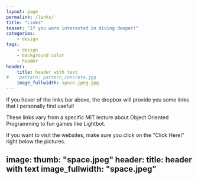 ```yaml
---
layout: page
permalink: /links/
title: "Links"
teaser: "If you were interested in diving deeper!"
categories:
    - design
tags:
    - design
    - background color
    - header
header:
    title: header with text
#    pattern: pattern_concrete.jpg
    image_fullwidth: space.jpeg.jpg
---
```

If you hover of the links bar above, the dropbox will provide you some links that I personally find useful! 

These links vary from a specific MIT lecture about Object Oriented Programming to fun games like Lightbot. 

If you want to visit the websites, make sure you click on the "Click Here!" right below the pictures.


image:
   thumb: "space.jpeg"
header:
    title: header with text
    image_fullwidth: "space.jpeg"
---

